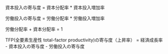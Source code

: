 資本投入の寄与度 = 資本分配率 * 資本投入増加率

労働投入の寄与度 = 労働分配率 * 労働投入増加率

労働分配率 + 資本分配率 = 1

TFP(全要素生産性 total-factor productivity)の寄与度（上昇率） = 経済成長率 - 資本投入の寄与度 - 労働投入の寄与度
